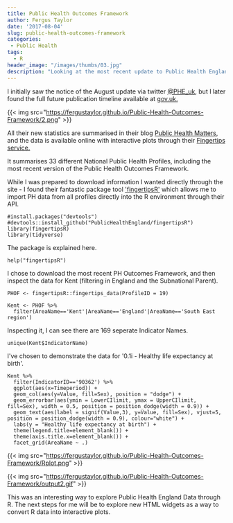 ```yaml
---
title: Public Health Outcomes Framework
author: Fergus Taylor
date: '2017-08-04'
slug: public-health-outcomes-framework
categories:
 - Public Health
tags:
  - R
header_image: "/images/thumbs/03.jpg"
description: "Looking at the most recent update to Public Health England, ‘Public Health Outcomes’ August publication using the Fingertips data tool package."
---
```


I initially saw the notice of the August update via twitter
[@PHE_uk](https://twitter.com/PHE_uk), but I later found the full
future publication timeline available at
[gov.uk.](https://www.gov.uk/government/organisations/public-health-england/about/statistics)

{{< img src="https://fergustaylor.github.io/Public-Health-Outcomes-Framework/2.png" >}}

All their new statistics are summarised in their blog [Public Health
Matters](https://publichealthmatters.blog.gov.uk/), and the data is available
online with interactive plots through their [Fingertips
service.](https://fingertips.phe.org.uk/)

It summarises 33 different National Public Health Profiles, including
the most recent version of the Public Health Outcomes Framework.

While I was prepared to download information I wanted directly through
the site - I found their fantastic package tool
['fingertipsR'](https://github.com/PublicHealthEngland/fingertipsR)
which allows me to import PH data from all profiles directly into the R
environment through their API.

    #install.packages("devtools")
    #devtools::install_github("PublicHealthEngland/fingertipsR")
    library(fingertipsR)
    library(tidyverse)

The package is explained here.

    help("fingertipsR")

I chose to download the most recent PH Outcomes Framework, and then
inspect the data for Kent (filtering in England and the Subnational
Parent).

    PHOF <- fingertipsR::fingertips_data(ProfileID = 19)

    Kent <- PHOF %>%
      filter(AreaName=='Kent'|AreaName=='England'|AreaName=='South East region')

Inspecting it, I can see there are 169 seperate Indicator Names.

    unique(Kent$IndicatorName)

I've chosen to demonstrate the data for '0.1i - Healthy life expectancy
at birth'.

    Kent %>%
      filter(IndicatorID=='90362') %>%
      ggplot(aes(x=Timeperiod)) +
      geom_col(aes(y=Value, fill=Sex), position = "dodge") +
      geom_errorbar(aes(ymin = LowerCIlimit, ymax = UpperCIlimit, fill=Sex), width = 0.5, position = position_dodge(width = 0.9)) +
      geom_text(aes(label = signif(Value,3), y=Value, fill=Sex), vjust=5, position = position_dodge(width = 0.9), colour="white") +
      labs(y = "Healthy life expectancy at birth") +
      theme(legend.title=element_blank()) +
      theme(axis.title.x=element_blank()) +
      facet_grid(AreaName ~ .)

{{< img src="https://fergustaylor.github.io/Public-Health-Outcomes-Framework/Rplot.png" >}}

{{< img src="https://fergustaylor.github.io/Public-Health-Outcomes-Framework/output2.gif" >}}

This was an interesting way to explore Public Health England Data
through R. The next steps for me will be to explore new HTML widgets as
a way to convert R data into interactive plots.
